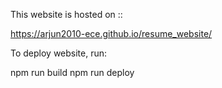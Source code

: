 This website is hosted on ::

https://arjun2010-ece.github.io/resume_website/


To deploy website, run:

 npm run build
 npm run deploy